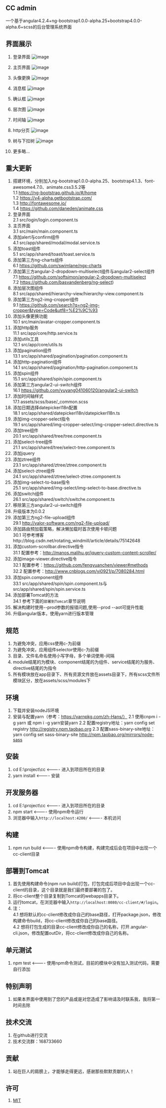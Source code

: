 ## CC admin 
 一个基于angular4.2.4+ng-bootstrap1.0.0-alpha.25+bootstrap4.0.0-alpha.6+scss的后台管理系统界面


## 界面展示
1. 登录界面
![image](https://github.com/332557712/cc/blob/master/src/assets/img/cc/cc-1.png)

2. 主页界面
![image](https://github.com/332557712/cc/blob/master/src/assets/img/cc/cc-2.png)

3. 头像更换
![image](https://github.com/332557712/cc/blob/master/src/assets/img/cc/cc-3.png)

4. 消息框
![image](https://github.com/332557712/cc/blob/master/src/assets/img/cc/cc-4.png)

5. 确认框
![image](https://github.com/332557712/cc/blob/master/src/assets/img/cc/cc-5.png)

6. 层次图
![image](https://github.com/332557712/cc/blob/master/src/assets/img/cc/cc-6.png)

7. 时间轴
![image](https://github.com/332557712/cc/blob/master/src/assets/img/cc/cc-7.png)

8. http分页
![image](https://github.com/332557712/cc/blob/master/src/assets/img/cc/cc-8.png)

9. 树与下拉树
![image](https://github.com/332557712/cc/blob/master/src/assets/img/cc/cc-9.png)

10. 更多略...


## 重大更新
1. 搭建环境，分别加入ng-bootstrap1.0.0-alpha.25、bootstrap4.1.3、font-awesome4.7.0、animate.css3.5.2等<br/>
   1.1 https://ng-bootstrap.github.io/#/home<br/>
   1.2 https://v4-alpha.getbootstrap.com/<br/>
   1.3 http://fontawesome.io/<br/>
   1.4 https://github.com/daneden/animate.css
2. 登录界面<br/>
   2.1 src/login/login.component.ts
3. 主页界面<br/>
   3.1 src/main/main.component.ts
4. 添加alert与confirm组件<br/>
   4.1 src/app/shared/modal/modal.service.ts
5. 添加toast组件<br/>
   5.1 src/app/shared/toast/toast.service.ts
6. 添加第三方ng-charts组件<br/>
   6.1 https://github.com/swimlane/ngx-charts
7. 添加第三方angular-2-dropdown-multiselect组件与angular2-select组件<br/>
   7.1 https://github.com/softsimon/angular-2-dropdown-multiselect<br/>
   7.2 https://github.com/basvandenberg/ng-select) 
8. 添加层次图组件<br/>
   8.1 src/app/shared/hierarchy-view/hierarchy-view.component.ts
9. 添加第三方ng2-img-cropper组件<br/>
   9.1 https://github.com/search?q=ng2-img-cropper&type=Code&utf8=%E2%9C%93
10. 添加头像更换功能<br/>
   10.1 src/main/avatar-cropper.component.ts
11. 添加http服务<br/>
   11.1 src/app/core/http.service.ts
12. 添加utils工具<br/>
   12.1 src/app/core/utils.ts
13. 添加pagination组件<br/>
   13.1 src/app/shared/pagination/pagination.component.ts
14. 添加http-pagination组件<br/>
   14.1 src/app/shared/pagination/http-pagination.component.ts
15. 添加spin组件<br/>
   15.1 src/app/shared/spin/spin.component.ts
16. 添加第三方angular2-ui-switch组件<br/>
   16.1 https://github.com/yuyang041060120/angular2-ui-switch
17. 添加时间轴样式<br/>
   17.1 assets/scss/base/_common.scss
18. 添加日期选择datepickerI18n配置<br/>
   18.1 src/app/shared/datepickerI18n/datepickerI18n.ts
19. 添加img-cropper-select指令<br/>
   19.1 src/app/shared/img-cropper-select/img-cropper-select.directive.ts
20. 添加tree组件<br/>
   20.1 src/app/shared/tree/tree.component.ts
21. 添加select-tree组件<br/>
   21.1 src/app/shared/tree/select-tree.component.ts
22. 添加jquery
23. 添加ztree组件<br/>
   23.1 src/app/shared/ztree/ztree.component.ts
24. 添加select-ztree组件<br/>
   24.1 src/app/shared/ztree/select-ztree.component.ts
25. 添加img-select-to-base指令<br/>
   25.1 src/app/shared/img-select/img-select-to-base.directive.ts
26. 添加switch组件<br/>
   26.1 src/app/shared/switch/switche.component.ts
27. 移除第三方angular2-ui-switch组件<br/>
28. 升级版本为0.0.2<br/>
29. 添加第三方ng2-file-upload组件<br/>
   29.1 http://valor-software.com/ng2-file-upload/
30.  添加路由预加载策略，解决懒加载时首次使用卡顿问题<br/>
   30.1 可参考博客http://blog.csdn.net/rotating_windmill/article/details/75142648
31. 添加custom-scrollbar.directive指令<br/>
   31.1 配置参考：http://manos.malihu.gr/jquery-custom-content-scroller/
32. 添加image-viewer.directive指令<br/>
   32.1 配置参考：https://github.com/fengyuanchen/viewer#methods<br/>
   32.2 配置参考：http://www.cnblogs.com/yi0921/p/7080284.html
33. 添加spin.component组件<br/>
   33.1 src/app/shared/spin/spin.component.ts与src/app/shared/spin/spin.service.ts
34. 添加部署Tomcat的方法<br/>
   34.1 参考下面的`部署到Tomcat`章节说明
35. 解决构建时使用--prod参数的报错问题,使用--prod --aot可提升性能
36. 升级angular版本，使用yarn进行版本管理





## 规范
1. 为避免冲突，应用css使用c-为前缀
2. 为避免冲突，应用组件selector使用c-为前缀
3. 目录、文件名命名使用小写字母，多个单词使用-间隔
4. module结尾的为模块、component结尾的为组件、service结尾的为服务、directive结尾的为指令     
5. 所有模块放在app目录下、所有资源文件放在assets目录下，所有scss文件所模块区分，放在assets/scss/modules下


## 环境
1. 下载并安装nodeJS环境
2. 安装与配置yarn（参考：https://yarnpkg.com/zh-Hans/）
   2.1 使用cnpm i -g yarn 或 npm i -g yarn安装yarn
   2.2 配置registry地址：yarn config set registry http://registry.npm.taobao.org
   2.3 配置sass-binary-site地址：yarn config set sass-binary-site http://npm.taobao.org/mirrors/node-sass


## 安装
1. cd E:\project\cc                            <---- 进入到项目所在的目录
2. yarn install                                <---- 安装


## 开发服务器
1. cd E:\project\cc                            <---- 进入到项目所在的目录
2. npm start                                   <---- 使用npm命令运行
3. 浏览器中输入`http://localhost:4200/`         <---- 本机访问


## 构建
1. npm run build                               <---- 使用npm命令构建，构建完成后会在项目中出现一个cc-client目录


## 部署到Tomcat
1. 首先使用构建命令(npm run build)打包，打包完成后项目中会出现一个cc-client的目录，这个目录就是我们最终要部署的包了。
2. 将cc-client整个目录复制到Tomcat的webapps目录下。
3. 运行tomcat，在浏览器中输入`http://localhost:8080/cc-client/#/login`。
4. 注：<br/>
   4.1 想将默认的cc-client修改成你自己的base路径，打开package.json，修改构建命令build，将cc-client修改成你自己的base路径。<br/>
   4.2 想将打包生成的目录cc-client修改成你自己的名称，打开.angular-cli.json，修改配置outDir，将cc-client修改成你自己的名称。
       

## 单元测试
1. npm test                                    <---- 使用npm命令测试，目前的模块中没有加入测试代码，需要自行添加 


## 特别声明
1. 如果本界面中使用到了您的产品或是对您造成了影响请及时联系我，我将第一时间去除


## 技术交流
1. 在github进行交流
3. 技术交流群：168733660


## 贡献
1. 站在巨人的肩膀上，才能够走得更远，感谢那些默默贡献的人！


## 许可
1. [MIT](/LICENSE)